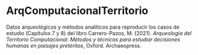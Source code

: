 # ArqComputacionalTerritorio
Datos arqueológicos y métodos analíticos para reproducir los casos de estudio (Capítulos 7 y 8) del libro Carrero-Pazos, M. (2021). *Arqueología del Territorio Computacional. Métodos y técnicas para estudiar decisiones humanas en paisajes pretéritos*, Oxford. Archaeopress.
